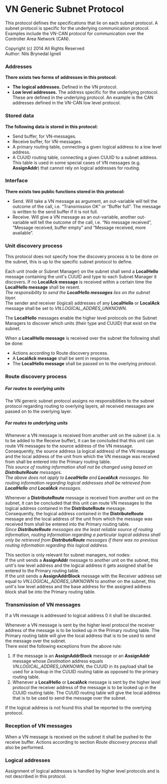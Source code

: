 VN Generic Subnet Protocol
==========================
This protocol defines the specifications that lie on each subnet protocol. A
subnet protocol is specific for the underlying communication protocol. Examples
include the VN-CAN protocol for communication over the Controller Area Network
(CAN).

Copyright (c) 2014 All Rights Reserved  <br/>
Author: Nils Brynedal Ignell

### Addresses
**There exists two forms of addresses in this protocol:**
  * **The logical addresses.**  Defined in the VN protocol.
  * **Low level addresses.** The address specific for the underlying protocol.
    These are defined in the underlying protocol.  An example is the CAN
    addresses defined in the VN-CAN low level protocol.

### Stored data
**The following data is stored in this protocol:**
  * Send buffer, for VN-messages.
  * Receive buffer, for VN-messages.
  * A primary routing table, connecting a given logical address to a low level
    address.
  * A CUUID routing table, connecting a given CUUID to a subnet address. This
    table is used in some special cases of VN messages (e.g. **AssignAddr**)
    that cannot rely on logical addresses for routing.

### Interface
**There exists two public functions stored in this protocol:**
  * Send. Will take a VN message as argument, an out-variable will tell the
    outcome of the call, i.e. “Transmission OK” or “Buffer full”. The message
    is written to the send buffer if it is not full.
  * Receive. Will give a VN message as an out-variable, another out-variable
    will tell the outcome of the call, i.e. “No message received”, “Message
    received, buffer empty” and “Message received, more available”.

### Unit discovery process
This protocol does not specify how the discovery process is to be done on the
subnet, this is up to the specific subnet protocol to define.

Each unit (node or Subnet Manager) on the subnet shall send a **LocalHello**
message containing the unit's CUUID and type to each Subnet Manager it
discovers. If no **LocalAck message** is received within a certain time the
**LocalHello message** shall be resent. <br/>
_The responsibility to send the
**LocalHello messages** lies on the subnet layer._ <br/>
The sender and receiver (logical) addresses of any **LocalHello** or **LocalAck** message shall
be set to *VN.LOGICAL_ADDRES_UNKNOWN*.

The **LocalHello** messages enable the higher level protocols on the Subnet Managers to discover which units
(their type and CUUID) that exist on the subnet.

When a **LocalHello message** is received over the subnet the following
shall be done:
  * Actions according to Route discovery process.
  * A **LocalAck message** shall be sent in response.
  * The **LocalHello message** shall be passed on to the overlying protocol.

### Route discovery process
##### For routes to overlying units
The VN generic subnet protocol assigns no responsibilities to the subnet protocol regarding routing to overlying layers, all
received messages are passed on to the overlying layer.

##### For routes to underlying units
Whenever a VN message is received from another unit on the subnet (i.e. is to
be added to the Receive buffer), it can be concluded that this unit can route
VN messages to the source address of the VN message. Consequently, the source
address (a logical address) of the VN message and the local address of the unit
from which the VN message was received from shall be entered into the Primary routing
table. <br/>
_This source of routing information shall not be changed using based on **DistributeRoute** messages._ <br/>
_The above does not apply to **LocalHello** and **LocalAck** messages.
No routing information regarding logical addresses shall be retrieved from
**LocalHello** and **LocalAck** messages._


Whenever a **DistributeRoute** message is received from another unit on the
subnet, it can be concluded that this unit can route VN messages to the logical
address contained in the **DistributeRoute** message. <br/>
Consequently, the logical address contained in the **DistributeRoute** message
and the local address of the unit from which the message was received from
shall be entered into the Primary routing table. <br/>
_Since **DistributeRoute** messages are the least reliable source of routing information, 
routing information regarding a particular logical address shall only be retrieved from **DistributeRoute** messages if there was no previous routing information regarding this logical address._


This section is only relevant for subnet managers, not nodes: <br/>
If the unit sends a **AssignAddr** message 
to another unit on the subnet, this unit's low level address and the logical address it gets
assigned shall be entered to the Primary routing table.  <br/>
If the unit sends a **AssignAddrBlock** message with the Receiver address set equal to
*VN.LOGICAL_ADDRES_UNKNOWN* to another on the subnet, this unit's low level address and the
base address for the assigned address block shall be into the Primary routing table.


### Transmission of VN messages
If a VN message is addressed to logical address 0 it shall be discarded. 

Whenever a VN message is
sent by the higher level protocol the receiver address of the message is to be
looked up in the Primary routing table. The Primary routing table will give the local address
that is to be used to send the message over the subnet.   <br/>
There exist the following exceptions from the above rule:

1. If the message is an **AssignAddrBlock** message or an **AssignAddr** message whose *Destination* address equals
*VN.LOGICAL_ADDRES_UNKNOWN*, the CUUID in its payload shall be used for a lookup in the CUUID routing table as opposed to the primary routing table.
2. Whenever a **LocalHello** or **LocalAck** message is sent by the higher level
protocol the receiver address of the message is to be looked up in the CUUID
routing table. The CUUID routing table will give the local address that is to
be used to send the message over the subnet.

If the logical address is not found this shall be reported to the overlying
protocol.

### Reception of VN messages
When a VN message is received on the subnet it shall be pushed to the receive
buffer. Actions according to section _Route discovery process_ shall also be
performed.

### Logical addresses
Assignment of logical addresses is handled by higher level protocols and is not
described in this protocol.
